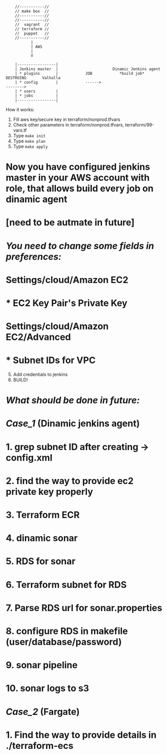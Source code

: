
        //-----------//
        // make box  //
        //-----------//
        //-----------//
        //  vagrant  //
        // terraform //
        //  puppet   //
        //-----------//
               | 
               | AWS
               | 
               V
            
        |-----------------|
        | Jenkins master  |                        Dinamic Jenkins agent
        | * plugins       |            JOB            *build job*                    DESTROING       Valhalla
        | * config        |            ------>                                       -------->       
        | * users         |
        | * jobs          |
        |-----------------|



How it works:
1. Fill aws key/secure key in  terraform/nonprod.tfvars
2. Check other parameters in terraform/nonprod.tfvars, terraform/99-vars.tf
2. Type `make init`
3. Type `make plan`
4. Type `make apply`

# Now you have configured jenkins master in your AWS account with role, that allows build every job on dinamic agent

# [need to be autmate in future]
# *You need to change some fields in preferences:*
# Settings/cloud/Amazon EC2
# * EC2 Key Pair's Private Key 
# Settings/cloud/Amazon EC2/Advanced
# * Subnet IDs for VPC

5. Add credentials to jenkins
6. BUILD! 

# *What should be done in future:*
#         *Case_1* (Dinamic jenkins agent)
# 1. grep subnet ID after creating -> config.xml
# 2. find the way to provide ec2 private key properly
# 3. Terraform ECR
# 4. dinamic sonar
# 5. RDS for sonar
# 6. Terraform subnet for RDS
# 7. Parse RDS url for sonar.properties
# 8. configure RDS in makefile (user/database/password)
# 9. sonar pipeline
# 10. sonar logs to s3
#         *Case_2* (Fargate)
# 1. Find the way to provide details in ./terraform-ecs
